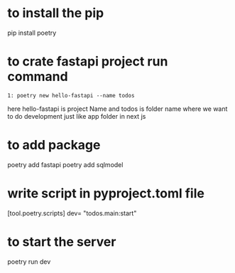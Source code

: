 # to install the pip

pip install poetry

# to crate fastapi project run command

```
1: poetry new hello-fastapi --name todos

```
here hello-fastapi is project Name and
todos is folder name where we want to do development just like app folder in next js

# to add package
poetry add fastapi
poetry add sqlmodel

# write script in pyproject.toml file
[tool.poetry.scripts]
dev= "todos.main:start"

# to start the server
poetry run dev 
